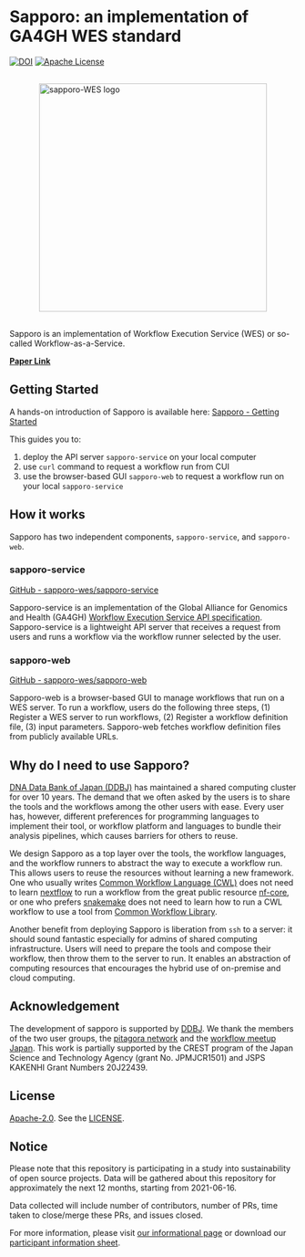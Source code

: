 # Sapporo: an implementation of GA4GH WES standard

[![DOI](https://zenodo.org/badge/161498025.svg)](https://zenodo.org/badge/latestdoi/161498025)
[![Apache License](https://img.shields.io/badge/license-Apache%202.0-orange.svg?style=flat&color=important)](http://www.apache.org/licenses/LICENSE-2.0)

<img src="https://raw.githubusercontent.com/sapporo-wes/sapporo/main/logo/sapporo-WES.svg" width="400" style="display: block; margin-left: auto; margin-right: auto; margin-top: 30px; margin-bottom: 30px;" alt="sapporo-WES logo">

Sapporo is an implementation of Workflow Execution Service (WES) or so-called Workflow-as-a-Service.

**[Paper Link](https://f1000research.com/articles/11-889)**

## Getting Started

A hands-on introduction of Sapporo is available here: [Sapporo - Getting Started](https://github.com/sapporo-wes/sapporo/blob/main/docs/GettingStarted.md)

This guides you to:

1. deploy the API server `sapporo-service` on your local computer
1. use `curl` command to request a workflow run from CUI
1. use the browser-based GUI `sapporo-web` to request a workflow run on your local `sapporo-service`

## How it works

Sapporo has two independent components, `sapporo-service`, and `sapporo-web`.

### sapporo-service

[GitHub - sapporo-wes/sapporo-service](https://github.com/sapporo-wes/sapporo-service)

Sapporo-service is an implementation of the Global Alliance for Genomics and Health (GA4GH) [Workflow Execution Service API specification](https://ga4gh.github.io/workflow-execution-service-schemas/docs/). Sapporo-service is a lightweight API server that receives a request from users and runs a workflow via the workflow runner selected by the user.

### sapporo-web

[GitHub - sapporo-wes/sapporo-web](https://github.com/sapporo-wes/sapporo-web)

Sapporo-web is a browser-based GUI to manage workflows that run on a WES server. To run a workflow, users do the following three steps, (1) Register a WES server to run workflows, (2) Register a workflow definition file, (3) input parameters. Sapporo-web fetches workflow definition files from publicly available URLs.

## Why do I need to use Sapporo?

[DNA Data Bank of Japan (DDBJ)](https://ddbj.nig.ac.jp) has maintained a shared computing cluster for over 10 years. The demand that we often asked by the users is to share the tools and the workflows among the other users with ease. Every user has, however, different preferences for programming languages to implement their tool, or workflow platform and languages to bundle their analysis pipelines, which causes barriers for others to reuse.

We design Sapporo as a top layer over the tools, the workflow languages, and the workflow runners to abstract the way to execute a workflow run. This allows users to reuse the resources without learning a new framework. One who usually writes [Common Workflow Language (CWL)](https://commonwl.org) does not need to learn [nextflow](https://nextflow.io) to run a workflow from the great public resource [nf-core](https://nf-co.re), or one who prefers [snakemake](https://snakemake.readthedocs.io/en/stable/index.html) does not need to learn how to run a CWL workflow to use a tool from [Common Workflow Library](https://github.com/common-workflow-library).

Another benefit from deploying Sapporo is liberation from `ssh` to a server: it should sound fantastic especially for admins of shared computing infrastructure. Users will need to prepare the tools and compose their workflow, then throw them to the server to run. It enables an abstraction of computing resources that encourages the hybrid use of on-premise and cloud computing.

## Acknowledgement

The development of sapporo is supported by [DDBJ](https://ddbj.nig.ac.jp). We thank the members of the two user groups, the [pitagora network](https://pitagora-network.org/) and the [workflow meetup Japan](https://workflow-meetup-jp.github.io/). This work is partially supported by the CREST program of the Japan Science and Technology Agency (grant No. JPMJCR1501) and JSPS KAKENHI Grant Numbers 20J22439.

## License

[Apache-2.0](https://www.apache.org/licenses/LICENSE-2.0). See the [LICENSE](https://github.com/sapporo-wes/sapporo-web/blob/main/LICENSE).

## Notice

Please note that this repository is participating in a study into sustainability
of open source projects. Data will be gathered about this repository for
approximately the next 12 months, starting from 2021-06-16.

Data collected will include number of contributors, number of PRs, time taken to
close/merge these PRs, and issues closed.

For more information, please visit
[our informational page](https://sustainable-open-science-and-software.github.io/) or download our [participant information sheet](https://sustainable-open-science-and-software.github.io/assets/PIS_sustainable_software.pdf).
